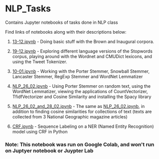 # NLP_Tasks
Contains Jupyter notebooks of tasks done in NLP class

Find links of notebooks along with their descriptions below:

1. [13-12.ipynb](https://github.com/Anacoder1/NLP_Tasks/blob/master/13-12.ipynb) - Doing basic stuff with the Brown and Inaugural corpora.

2. [19-12.ipynb](https://github.com/Anacoder1/NLP_Tasks/blob/master/19-12.ipynb) - Exploring different language versions of the Stopwords corpus, playing around with the Wordnet and CMUDict lexicons, and using the Tweet Tokenizer.

3. [10-01.ipynb](https://github.com/Anacoder1/NLP_Tasks/blob/master/10-01.ipynb) - Working with the Porter Stemmer, Snowball Stemmer, Lancaster Stemmer, RegExp Stemmer and WordNet Lemmatizer

4. [NLP_26_02.ipynb](https://github.com/Anacoder1/NLP_Tasks/blob/master/NLP_26_02.ipynb) - Using Porter Stemmer on random text, using the WordNet Lemmatizer, viewing the applications of CountVectorizer, TfidfVectorizer and Cosine Similarity and installing the Spacy library

5. [NLP_26_02_and_28_02.ipynb](https://github.com/Anacoder1/NLP_Tasks/blob/master/NLP_26_02_%26_28_02.ipynb) - The same as [NLP_26_02.ipynb](https://github.com/Anacoder1/NLP_Tasks/blob/master/NLP_26_02.ipynb), in addition to finding cosine similarities for collections of text (texts are collected from 3 National Geographic magazine articles)

6. [CRF.ipynb](https://github.com/Anacoder1/NLP_Tasks/blob/master/CRF.ipynb) - Sequence Labeling on a NER (Named Entity Recognition) model using CRF in Python 
### Note: This notebook was run on Google Colab, and won't run on Juptyer notebook or Juypter Lab
